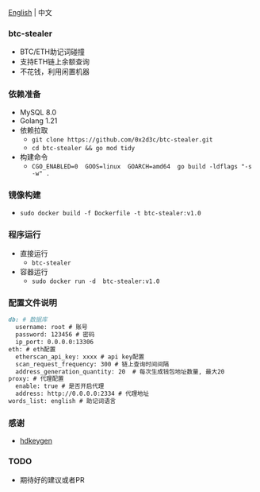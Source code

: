 [English](./README.md) | 中文
### btc-stealer
- BTC/ETH助记词碰撞
- 支持ETH链上余额查询
- 不花钱，利用闲置机器
### 依赖准备
- MySQL 8.0
- Golang 1.21
- 依赖拉取
    - `git clone https://github.com/0x2d3c/btc-stealer.git`
    - `cd btc-stealer && go mod tidy`
- 构建命令
    - `CGO_ENABLED=0  GOOS=linux  GOARCH=amd64  go build -ldflags "-s -w" .`
### 镜像构建
- `sudo docker build -f Dockerfile -t btc-stealer:v1.0 `
### 程序运行
- 直接运行
    - `btc-stealer`
- 容器运行
    - `sudo docker run -d  btc-stealer:v1.0`
### 配置文件说明
```markdown
db: # 数据库
  username: root # 账号
  password: 123456 # 密码
  ip_port: 0.0.0.0:13306
eth: # eth配置
  etherscan_api_key: xxxx # api key配置
  scan_request_frequency: 300 # 链上查询时间间隔
  address_generation_quantity: 20  # 每次生成钱包地址数量, 最大20
proxy: # 代理配置
  enable: true # 是否开启代理
  address: http://0.0.0.0:2334 # 代理地址
words_list: english # 助记词语言
```
### 感谢
- [hdkeygen](https://github.com/modood/hdkeygen)
### TODO
- 期待好的建议或者PR